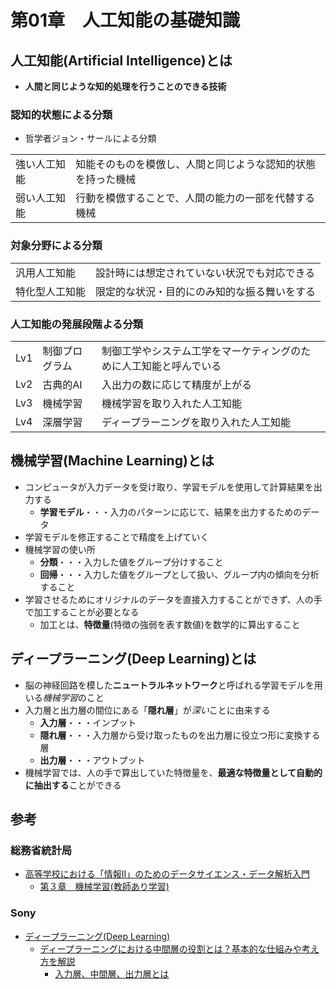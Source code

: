 # 第01章　人工知能の基礎知識
## 人工知能(Artificial Intelligence)とは
- **人間と同じような知的処理を行うことのできる技術**

### 認知的状態による分類
- 哲学者ジョン・サールによる分類

|||
|:--|:--|
|強い人工知能|知能そのものを模倣し、人間と同じような認知的状態を持った機械|
|弱い人工知能|行動を模倣することで、人間の能力の一部を代替する機械|

### 対象分野による分類
|||
|:--|:--|
|汎用人工知能|設計時には想定されていない状況でも対応できる|
|特化型人工知能|限定的な状況・目的にのみ知的な振る舞いをする|

### 人工知能の発展段階よる分類
||||
|:--|:--|:--|
|Lv1|制御プログラム|制御工学やシステム工学をマーケティングのために人工知能と呼んでいる|
|Lv2|古典的AI|入出力の数に応じて精度が上がる|
|Lv3|機械学習|機械学習を取り入れた人工知能|
|Lv4|深層学習|ディープラーニングを取り入れた人工知能|

## 機械学習(Machine Learning)とは
- コンピュータが入力データを受け取り、学習モデルを使用して計算結果を出力する
   - **学習モデル**・・・入力のパターンに応じて、結果を出力するためのデータ
- 学習モデルを修正することで精度を上げていく
- 機械学習の使い所
   - **分類**・・・入力した値をグループ分けすること
   - **回帰**・・・入力した値をグループとして扱い、グループ内の傾向を分析すること
- 学習させるためにオリジナルのデータを直接入力することができず、人の手で加工することが必要となる
   - 加工とは、**特徴量**(特徴の強弱を表す数値)を数学的に算出すること

## ディープラーニング(Deep Learning)とは
- 脳の神経回路を模した**ニュートラルネットワーク**と呼ばれる学習モデルを用いる*機械学習*のこと
- 入力層と出力層の間位にある「**隠れ層**」が*深い*ことに由来する
   - **入力層**・・・インプット
   - **隠れ層**・・・入力層から受け取ったものを出力層に役立つ形に変換する層
   - **出力層**・・・アウトプット
- 機械学習では、人の手で算出していた特徴量を、**最適な特徴量として自動的に抽出する**ことができる

## 参考
### 総務省統計局
- [高等学校における「情報II」のためのデータサイエンス・データ解析入門](https://www.stat.go.jp/teacher/comp-learn-04.html)
   - [第３章　機械学習(教師あり学習)](https://www.stat.go.jp/teacher/dl/pdf/c4learn/materials/fourth/dai3.pdf)

### Sony
- [ディープラーニング(Deep Learning)](https://dl.sony.com/ja/deeplearning/)
   - [ディープラーニングにおける中間層の役割とは？基本的な仕組みや考え方を解説](https://dl.sony.com/ja/deeplearning/about/middle_layer.html)
      - [入力層、中間層、出力層とは](https://dl.sony.com/ja/deeplearning/about/middle_layer.html#2)

